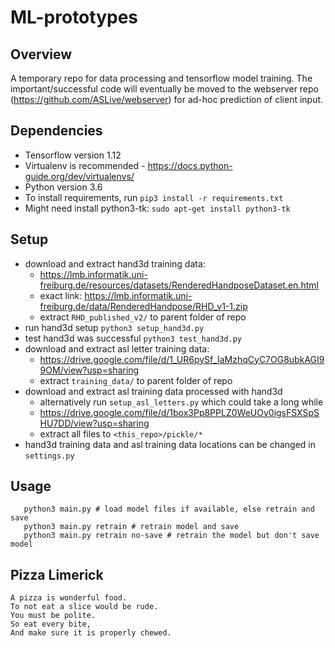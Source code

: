 # ML-prototypes

## Overview

A temporary repo for data processing and tensorflow model training. The important/successful code will eventually be moved to the webserver repo (https://github.com/ASLive/webserver) for ad-hoc prediction of client input.

## Dependencies

* Tensorflow version 1.12  
* Virtualenv is recommended - https://docs.python-guide.org/dev/virtualenvs/  
* Python version 3.6  
* To install requirements, run `pip3 install -r requirements.txt`   
* Might need install python3-tk: `sudo apt-get install python3-tk`

## Setup

* download and extract hand3d training data:
   * https://lmb.informatik.uni-freiburg.de/resources/datasets/RenderedHandposeDataset.en.html
   * exact link: https://lmb.informatik.uni-freiburg.de/data/RenderedHandpose/RHD_v1-1.zip
   * extract `RHD_published_v2/` to parent folder of repo
* run hand3d setup `python3 setup_hand3d.py`
* test hand3d was successful `python3 test_hand3d.py`
* download and extract asl letter training data:
   * https://drive.google.com/file/d/1_UR6pySf_IaMzhqCyC7OG8ubkAGI99OM/view?usp=sharing
   * extract `training_data/` to parent folder of repo
* download and extract asl training data processed with hand3d
   * alternatively run `setup_asl_letters.py` which could take a long while
   * https://drive.google.com/file/d/1box3Pp8PPLZ0WeUOy0igsFSXSpSHU7DD/view?usp=sharing
   * extract all files to `<this_repo>/pickle/*`
* hand3d training data and asl training data locations can be changed in `settings.py`

## Usage
```
   python3 main.py # load model files if available, else retrain and save
   python3 main.py retrain # retrain model and save
   python3 main.py retrain no-save # retrain the model but don't save model
```

## Pizza Limerick

```
A pizza is wonderful food.
To not eat a slice would be rude.
You must be polite.
So eat every bite,
And make sure it is properly chewed.
```
